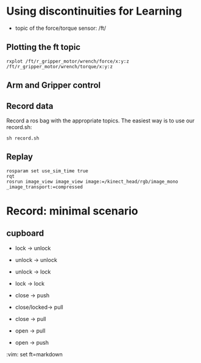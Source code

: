 # Using discontinuities for Learning

- topic of the force/torque sensor: /ft/

## Plotting the ft topic
```
rxplot /ft/r_gripper_motor/wrench/force/x:y:z /ft/r_gripper_motor/wrench/torque/x:y:z
```

## Arm and Gripper control


## Record data
Record a ros bag with the appropriate topics. The easiest way is to use our
record.sh:
```
sh record.sh
```


## Replay
```
rosparam set use_sim_time true
rqt
rosrun image_view image_view image:=/kinect_head/rgb/image_mono _image_transport:=compressed
```

# Record: minimal scenario

## cupboard
- lock -> unlock
- unlock -> unlock
- unlock -> lock
- lock -> lock

- close -> push
- close/locked-> pull
- close -> pull
- open -> pull
- open -> push

:vim: set ft=markdown
